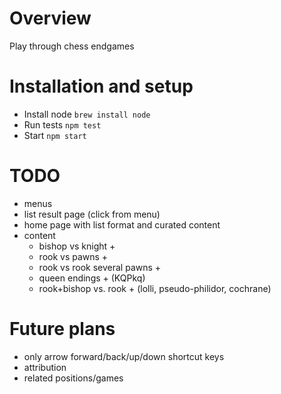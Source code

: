 # Overview

Play through chess endgames

# Installation and setup

* Install node `brew install node`
* Run tests `npm test`
* Start `npm start`

# TODO

- menus
- list result page (click from menu)
- home page with list format and curated content
- content
    - bishop vs knight +
    - rook vs pawns +
    - rook vs rook several pawns +
    - queen endings + (KQPkq)
    - rook+bishop vs. rook + (lolli, pseudo-philidor, cochrane)

# Future plans

- only arrow forward/back/up/down shortcut keys
- attribution
- related positions/games
